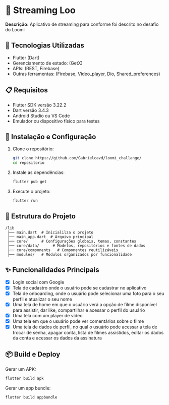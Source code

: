 # 📱 Streaming Loo

**Descrição:** Aplicativo de streaming para conforme foi descrito no desafio do Loomi

## 🚀 Tecnologias Utilizadas

- Flutter (Dart)
- Gerenciamento de estado: (GetX)
- APIs: (REST, Firebase)
- Outras ferramentas: (Firebase, Video_player, Dio, Shared_preferences)

## 📋 Requisitos

- Flutter SDK versão 3.22.2
- Dart versão 3.4.3
- Android Studio ou VS Code
- Emulador ou dispositivo físico para testes

## 🔧 Instalação e Configuração

1. Clone o repositório:
   ```bash
   git clone https://github.com/Gabrielcavd/loomi_challange/
   cd repositorio
   ```
2. Instale as dependências:
   ```bash
   flutter pub get
   ```
3. Execute o projeto:
   ```bash
   flutter run
   ```

## 📂 Estrutura do Projeto

```plaintext
/lib
 ├── main.dart  # Inicialilza o projeto
 ├── main_app.dart  # Arquivo principal
 ├── core/      # Configurações globais, temas, constantes
 ├── core/data/      # Modelos, repositórios e fontes de dados
 ├── core/components   # Componentes reutilizáveis
 ├── modules/   # Módulos organizados por funcionalidade 
```

## ✨ Funcionalidades Principais

- [x] Login social com Google
- [x] Tela de cadastro onde o usuário pode se cadastrar no aplicativo
- [x] Tela de onboarding, onde o usuário pode selecionar uma foto para o seu perfil e atualizar o seu nome
- [x] Uma tela de home em que o usuário verá a opção de filme disponível para assistir, dar like, compartilhar e acessar o perfil do usuário
- [x] Uma tela com um player de vídeo
- [x] Uma tela em que o usuário pode ver comentários sobre o filme
- [x] Uma tela de dados de perfil, no qual o usuário pode acessar a tela de trocar de senha, apagar conta, lista de filmes assistidos, editar os dados da conta e acessar os dados da assinatura

## 📦 Build e Deploy

Gerar um APK:
```bash
flutter build apk
```
Gerar um app bundle:
```bash
flutter build appbundle
```

